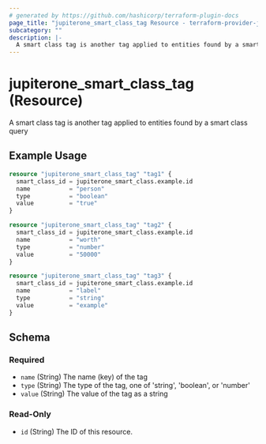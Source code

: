 ```yaml
---
# generated by https://github.com/hashicorp/terraform-plugin-docs
page_title: "jupiterone_smart_class_tag Resource - terraform-provider-jupiterone"
subcategory: ""
description: |-
  A smart class tag is another tag applied to entities found by a smart class query
---
```


# jupiterone_smart_class_tag (Resource)

A smart class tag is another tag applied to entities found by a smart class query

## Example Usage

```terraform
resource "jupiterone_smart_class_tag" "tag1" {
  smart_class_id = jupiterone_smart_class.example.id
  name           = "person"
  type           = "boolean"
  value          = "true"
}

resource "jupiterone_smart_class_tag" "tag2" {
  smart_class_id = jupiterone_smart_class.example.id
  name           = "worth"
  type           = "number"
  value          = "50000"
}

resource "jupiterone_smart_class_tag" "tag3" {
  smart_class_id = jupiterone_smart_class.example.id
  name           = "label"
  type           = "string"
  value          = "example"
}
```

<!-- schema generated by tfplugindocs -->
## Schema

### Required

- `name` (String) The name (key) of the tag
- `type` (String) The type of the tag, one of 'string', 'boolean', or 'number'
- `value` (String) The value of the tag as a string

### Read-Only

- `id` (String) The ID of this resource.


